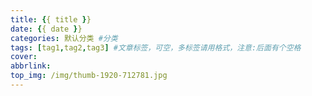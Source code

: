 ```yaml
---
title: {{ title }}
date: {{ date }}
categories: 默认分类 #分类
tags: [tag1,tag2,tag3] #文章标签，可空，多标签请用格式，注意:后面有个空格
cover: 
abbrlink: 
top_img: /img/thumb-1920-712781.jpg
---
```


